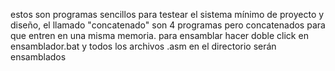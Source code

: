 estos son programas sencillos para testear el sistema mínimo de proyecto y diseño, el llamado "concatenado" son 4 programas pero concatenados para que entren en una misma memoria.
para ensamblar hacer doble click en ensamblador.bat y todos los archivos .asm en el directorio serán ensamblados
